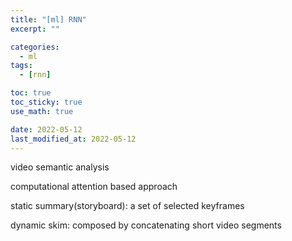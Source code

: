 ```yaml
---
title: "[ml] RNN"
excerpt: ""

categories:
  - ml
tags:
  - [rnn]

toc: true
toc_sticky: true
use_math: true

date: 2022-05-12
last_modified_at: 2022-05-12
---
```


video semantic analysis  

computational attention based approach  

static summary(storyboard): a set of selected keyframes  

dynamic skim: composed by concatenating short video segments  
